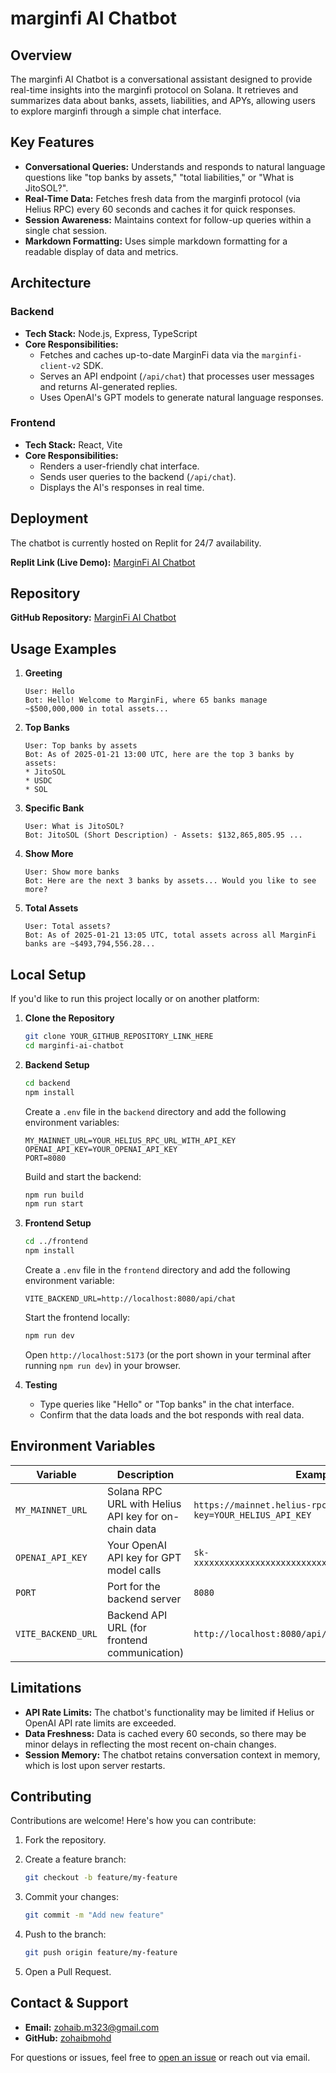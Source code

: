 # marginfi AI Chatbot

## Overview

The marginfi AI Chatbot is a conversational assistant designed to provide real-time insights into the marginfi protocol on Solana. It retrieves and summarizes data about banks, assets, liabilities, and APYs, allowing users to explore marginfi through a simple chat interface.

## Key Features

*   **Conversational Queries:** Understands and responds to natural language questions like "top banks by assets," "total liabilities," or "What is JitoSOL?".
*   **Real-Time Data:** Fetches fresh data from the marginfi protocol (via Helius RPC) every 60 seconds and caches it for quick responses.
*   **Session Awareness:** Maintains context for follow-up queries within a single chat session.
*   **Markdown Formatting:** Uses simple markdown formatting for a readable display of data and metrics.

## Architecture

### Backend

*   **Tech Stack:** Node.js, Express, TypeScript
*   **Core Responsibilities:**
    *   Fetches and caches up-to-date MarginFi data via the `marginfi-client-v2` SDK.
    *   Serves an API endpoint (`/api/chat`) that processes user messages and returns AI-generated replies.
    *   Uses OpenAI's GPT models to generate natural language responses.

### Frontend

*   **Tech Stack:** React, Vite
*   **Core Responsibilities:**
    *   Renders a user-friendly chat interface.
    *   Sends user queries to the backend (`/api/chat`).
    *   Displays the AI's responses in real time.

## Deployment

The chatbot is currently hosted on Replit for 24/7 availability.

**Replit Link (Live Demo):** [MarginFi AI Chatbot](https://marginfi-ai-kit-zohaibmohd.replit.app)

## Repository

**GitHub Repository:** [MarginFi AI Chatbot](https://github.com/zohaibmohd/marginfi-ai-chatbot)

## Usage Examples

1. **Greeting**
    ```
    User: Hello
    Bot: Hello! Welcome to MarginFi, where 65 banks manage ~$500,000,000 in total assets...
    ```
2. **Top Banks**
    ```
    User: Top banks by assets
    Bot: As of 2025-01-21 13:00 UTC, here are the top 3 banks by assets:
    * JitoSOL
    * USDC
    * SOL
    ```
3. **Specific Bank**
    ```
    User: What is JitoSOL?
    Bot: JitoSOL (Short Description) - Assets: $132,865,805.95 ...
    ```
4. **Show More**
    ```
    User: Show more banks
    Bot: Here are the next 3 banks by assets... Would you like to see more?
    ```
5. **Total Assets**
    ```
    User: Total assets?
    Bot: As of 2025-01-21 13:05 UTC, total assets across all MarginFi banks are ~$493,794,556.28...
    ```

## Local Setup

If you'd like to run this project locally or on another platform:

1. **Clone the Repository**

    ```bash
    git clone YOUR_GITHUB_REPOSITORY_LINK_HERE
    cd marginfi-ai-chatbot
    ```

2. **Backend Setup**

    ```bash
    cd backend
    npm install
    ```

    Create a `.env` file in the `backend` directory and add the following environment variables:

    ```env
    MY_MAINNET_URL=YOUR_HELIUS_RPC_URL_WITH_API_KEY
    OPENAI_API_KEY=YOUR_OPENAI_API_KEY
    PORT=8080
    ```

    Build and start the backend:

    ```bash
    npm run build
    npm run start
    ```

3. **Frontend Setup**

    ```bash
    cd ../frontend
    npm install
    ```

    Create a `.env` file in the `frontend` directory and add the following environment variable:

    ```env
    VITE_BACKEND_URL=http://localhost:8080/api/chat
    ```

    Start the frontend locally:

    ```bash
    npm run dev
    ```

    Open `http://localhost:5173` (or the port shown in your terminal after running `npm run dev`) in your browser.

4. **Testing**

    *   Type queries like "Hello" or "Top banks" in the chat interface.
    *   Confirm that the data loads and the bot responds with real data.

## Environment Variables

| Variable            | Description                                                    | Example                                                                   |
| ------------------- | -------------------------------------------------------------- | ------------------------------------------------------------------------- |
| `MY_MAINNET_URL`    | Solana RPC URL with Helius API key for on-chain data            | `https://mainnet.helius-rpc.com/?api-key=YOUR_HELIUS_API_KEY`          |
| `OPENAI_API_KEY`    | Your OpenAI API key for GPT model calls                         | `sk-xxxxxxxxxxxxxxxxxxxxxxxxxxxxxxxxxxxxxxxxxxxxxxxx`                    |
| `PORT`              | Port for the backend server                                     | `8080`                                                                    |
| `VITE_BACKEND_URL`  | Backend API URL (for frontend communication)                    | `http://localhost:8080/api/chat`                                         |

## Limitations

*   **API Rate Limits:** The chatbot's functionality may be limited if Helius or OpenAI API rate limits are exceeded.
*   **Data Freshness:** Data is cached every 60 seconds, so there may be minor delays in reflecting the most recent on-chain changes.
*   **Session Memory:** The chatbot retains conversation context in memory, which is lost upon server restarts.

## Contributing

Contributions are welcome! Here's how you can contribute:

1. Fork the repository.
2. Create a feature branch:

    ```bash
    git checkout -b feature/my-feature
    ```

3. Commit your changes:

    ```bash
    git commit -m "Add new feature"
    ```

4. Push to the branch:

    ```bash
    git push origin feature/my-feature
    ```

5. Open a Pull Request.

## Contact & Support

*   **Email:** zohaib.m323@gmail.com
*   **GitHub:** [zohaibmohd](https://github.com/zohaibmohd)

For questions or issues, feel free to [open an issue](https://github.com/zohaibmohd/marginfi-ai-chatbot/issues) or reach out via email.
